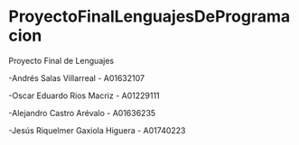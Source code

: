 # ProyectoFinalLenguajesDeProgramacion
Proyecto Final de Lenguajes

-Andrés Salas Villarreal - A01632107

-Oscar Eduardo Rios Macriz - A01229111

-Alejandro Castro Arévalo - A01636235

-Jesús Riquelmer Gaxiola Higuera - A01740223

